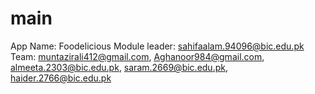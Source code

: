 # main
App Name: Foodelicious
Module leader: sahifaalam.94096@bic.edu.pk
Team: muntazirali412@gmail.com, Aghanoor984@gmail.com, almeeta.2303@bic.edu.pk, saram.2669@bic.edu.pk, haider.2766@bic.edu.pk
